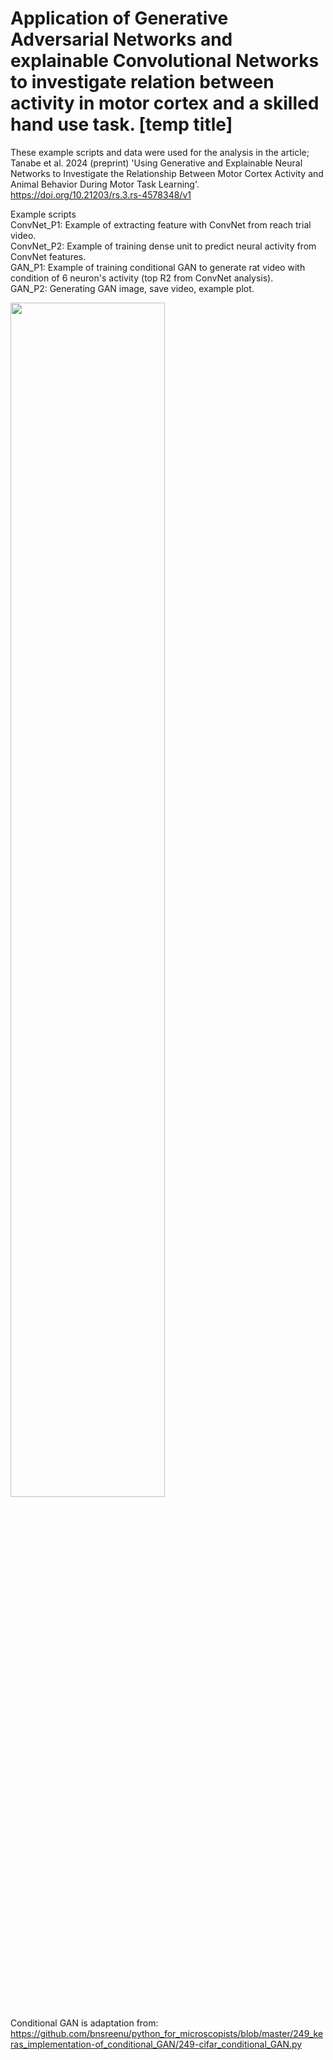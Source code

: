 # Application of Generative Adversarial Networks and explainable Convolutional Networks to investigate relation between activity in motor cortex and a skilled hand use task. [temp title]

These example scripts and data were used for the analysis in the article; Tanabe et al. 2024 (preprint) 'Using Generative and Explainable Neural Networks to Investigate the Relationship Between Motor Cortex Activity and Animal Behavior During Motor Task Learning'.
https://doi.org/10.21203/rs.3.rs-4578348/v1

Example scripts <br />
ConvNet_P1: Example of extracting feature with ConvNet from reach trial video. <br />
ConvNet_P2: Example of training dense unit to predict neural activity from ConvNet features. <br />
GAN_P1: Example of training conditional GAN to generate rat video with condition of 6 neuron's activity (top R2 from ConvNet analysis). <br />
GAN_P2: Generating GAN image, save video, example plot.  <br /> 

<img src="https://github.com/seantanabe/GAN_ConvNet_rat_reach_motor_cortex/assets/170565753/63ba9b94-ace7-4e01-a691-228301639178" width="70%" height="70%">

Conditional GAN is adaptation from: <br />
https://github.com/bnsreenu/python_for_microscopists/blob/master/249_keras_implementation-of_conditional_GAN/249-cifar_conditional_GAN.py



